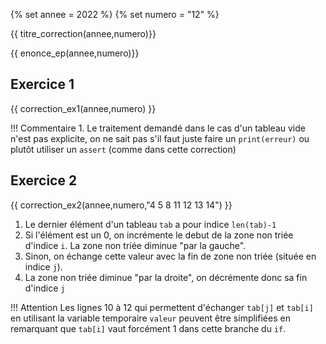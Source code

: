 {% set annee = 2022 %}
{% set numero = "12" %}


{{ titre_correction(annee,numero)}}

{{ enonce_ep(annee,numero)}}
 

## Exercice 1

{{ correction_ex1(annee,numero) }}

!!! Commentaire
    1. Le traitement demandé dans le cas d'un tableau vide n'est pas explicite, on ne sait pas s'il faut juste faire un `print(erreur)` ou plutôt utiliser un `assert` (comme dans cette correction)


## Exercice 2 
{{ correction_ex2(annee,numero,"4 5 8 11 12 13 14") }}

1. Le dernier élément d'un tableau `tab` a pour indice `len(tab)-1`
2. Si l'élément est un 0, on incrémente le debut de la zone non triée d'indice `i`. La zone non triée diminue "par la gauche".
3. Sinon, on échange cette valeur avec la fin de zone non triée (située en indice `j`).
4. La zone non triée diminue "par la droite", on décrémente donc sa fin d'indice `j`

!!! Attention
    Les lignes 10 à 12 qui permettent d'échanger `tab[j]` et `tab[i]` en utilisant la variable temporaire `valeur` peuvent être simplifiées en remarquant que `tab[i]` vaut forcément 1 dans cette branche du `if`.
    